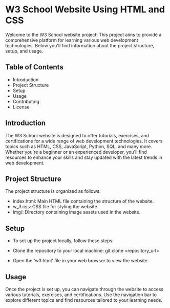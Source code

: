 # W3 School Website Using HTML and CSS
Welcome to the W3 School website project! This project aims to provide a comprehensive platform for learning various web development technologies. Below you'll find information about the project structure, setup, and usage.

## Table of Contents
- Introduction
- Project Structure
- Setup
- Usage
- Contributing
- License
## Introduction
The W3 School website is designed to offer tutorials, exercises, and certifications for a wide range of web development technologies. It covers topics such as HTML, CSS, JavaScript, Python, SQL, and many more. Whether you're a beginner or an experienced developer, you'll find resources to enhance your skills and stay updated with the latest trends in web development.

## Project Structure
The project structure is organized as follows:

- index.html: Main HTML file containing the structure of the website.
- w_3.css: CSS file for styling the website.
- img/: Directory containing image assets used in the website.
## Setup
- To set up the project locally, follow these steps:

- Clone the repository to your local machine:
git clone <repository_url>
- Open the 'w3.html' file in your web browser to view the website.
## Usage
Once the project is set up, you can navigate through the website to access various tutorials, exercises, and certifications. Use the navigation bar to explore different topics and find resources tailored to your learning needs.

